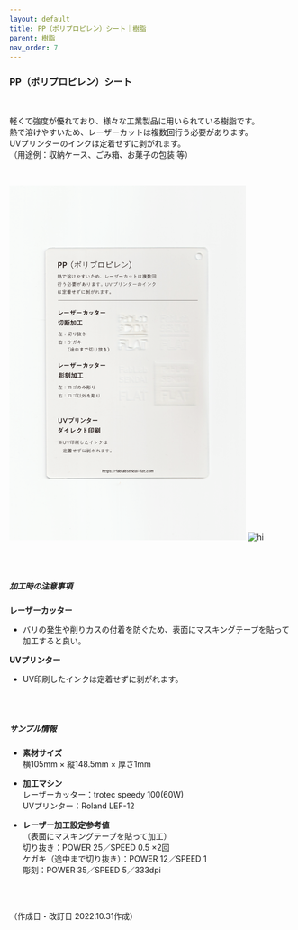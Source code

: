 ```yaml
---
layout: default
title: PP（ポリプロピレン）シート｜樹脂
parent: 樹脂
nav_order: 7
---
```


### PP（ポリプロピレン）シート
<br>

軽くて強度が優れており、様々な工業製品に用いられている樹脂です。<br>
熱で溶けやすいため、レーザーカットは複数回行う必要があります。<br>
UVプリンターのインクは定着せずに剥がれます。<br>
（用途例：収納ケース、ごみ箱、お菓子の包装 等）

<br>

<img src="assets/12_PP_1.png" width="420" alt="hi" class="inline"/> <img src="assets/12_PP_2.png" width="420" alt="hi" class="inline"/>

<br><br>



##### 加工時の注意事項

**レーザーカッター**
<br>
* バリの発生や削りカスの付着を防ぐため、表面にマスキングテープを貼って加工すると良い。

**UVプリンター**
<br>
* UV印刷したインクは定着せずに剥がれます。

<br><br>

##### サンプル情報

* **素材サイズ**<br>
横105mm × 縦148.5mm × 厚さ1mm

* **加工マシン**<br>
レーザーカッター：trotec speedy 100(60W)<br>
UVプリンター：Roland LEF-12<br>

* **レーザー加工設定参考値**<br>（表面にマスキングテープを貼って加工）<br>
切り抜き：POWER 25／SPEED 0.5 ×2回<br>
ケガキ（途中まで切り抜き）：POWER 12／SPEED 1<br>
彫刻：POWER 35／SPEED 5／333dpi<br>

<br><br>

（作成日・改訂日 2022.10.31作成）
